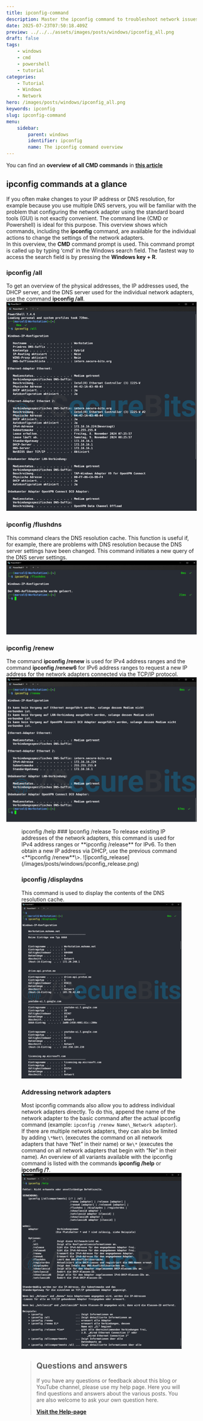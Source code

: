 ```yaml
---
title: ipconfig-command
description: Master the ipconfig command to troubleshoot network issues and optimize your internet connection effortlessly.
date: 2025-07-23T07:50:18.409Z
preview: ../../../assets/images/posts/windows/ipconfig_all.png
draft: false
tags:
    - windows
    - cmd
    - powershell
    - tutorial
categories:
    - Tutorial
    - Windows
    - Network
hero: /images/posts/windows/ipconfig_all.png
keywords: ipconfig
slug: ipconfig-command
menu:
    sidebar:
        parent: windows
        identifier: ipconfig
        name: The ipconfig command overview
---
```

You can find an **overview of all CMD commands** in **[**this article**](https://secure-bits.org/en/posts/windows/cmd-befehle-im-ueberblick/)**
## ipconfig commands at a glance
If you often make changes to your IP address or DNS resolution, for example because you use multiple DNS servers, you will be familiar with the problem that configuring the network adapter using the standard board tools (GUI) is not exactly convenient. The command line (CMD or Powershell) is ideal for this purpose. This overview shows which commands, including the **ipconfig** command, are available for the individual actions to change the settings of the network adapters.  
In this overview, the **CMD** command prompt is used. This command prompt is called up by typing ‘cmd’ in the Windows search field. The fastest way to access the search field is by pressing the **Windows key + R**.
### ipconfig /all
To get an overview of the physical addresses, the IP addresses used, the DHCP server, and the DNS server used for the individual network adapters, use the command **ipconfig /all**.
![ipconfig_all](/images/posts/windows/ipconfig_all.png)
### ipconfig /flushdns
This command clears the DNS resolution cache. This function is useful if, for example, there are problems with DNS resolution because the DNS server settings have been changed. This command initiates a new query of the DNS server settings.
![ipconfig_flushdns](/images/posts/windows/ipconfig_flushdns.png)

### ipconfig /renew
The command **ipconfig /renew** is used for IPv4 address ranges and the command **ipconfig /renew6** for IPv6 address ranges to request a new IP address for the network adapters connected via the TCP/IP protocol.
![ipconfig_renew](/images/posts/windows/ipconfig_renew.png)
<figure>
<figcaption>
ipconfig /help
### Ipconfig /release
To release existing IP addresses of the network adapters, this command is used for IPv4 address ranges or **ipconfig /release** for IPv6. To then obtain a new IP address via DHCP, use the previous command <**ipconfig /renew**\>.
![ipconfig_release](/images/posts/windows/ipconfig_release.png)

### ipconfig /displaydns
This command is used to display the contents of the DNS resolution cache.
![ipconfig_displaydns (Excerpt from the output window)](/images/posts/windows/ipconfig_displaydns.png)

### Addressing network adapters
Most ipconfig commands also allow you to address individual network adapters directly. To do this, append the name of the network adapter to the basic command after the actual ipconfig command (example: `ipconfig /renew Name\_Network adapter`). If there are multiple network adapters, they can also be limited by adding `\*Net\` (executes the command on all network adapters that have “Net” in their name) or `Ne\*` (executes the command on all network adapters that begin with “Ne” in their name).
An overview of all variants available with the ipconfig command is listed with the commands **ipconfig /help** or **ipconfig /?**.
![ipconfig_help](/images/posts/windows/ipconfig_help.png)

<!-- FM:Snippet:Start data:{"id":"Visit Help-page","fields":[]} -->
> ## Questions and answers
> 
> If you have any questions or feedback about this blog or YouTube channel, please use my help page. Here you will find questions and answers about the various posts. You are also welcome to ask your own question here.
>
> [**Visit the Help-page**](https://help.secure-bits.org)
<!-- FM:Snippet:End -->

